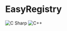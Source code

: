 # EasyRegistry
 <img alt="C Sharp" src="https://img.shields.io/badge/license-MIT-brightgreen?logo=csharp">
 <img alt="C++" src="https://img.shields.io/badge/c++-17-%2300599C?logo=csharp?logoColor=violet">

